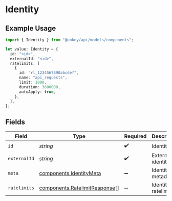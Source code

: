 # Identity

## Example Usage

```typescript
import { Identity } from "@unkey/api/models/components";

let value: Identity = {
  id: "<id>",
  externalId: "<id>",
  ratelimits: [
    {
      id: "rl_1234567890abcdef",
      name: "api_requests",
      limit: 1000,
      duration: 3600000,
      autoApply: true,
    },
  ],
};
```

## Fields

| Field                                                                          | Type                                                                           | Required                                                                       | Description                                                                    |
| ------------------------------------------------------------------------------ | ------------------------------------------------------------------------------ | ------------------------------------------------------------------------------ | ------------------------------------------------------------------------------ |
| `id`                                                                           | *string*                                                                       | :heavy_check_mark:                                                             | Identity ID                                                                    |
| `externalId`                                                                   | *string*                                                                       | :heavy_check_mark:                                                             | External identity ID                                                           |
| `meta`                                                                         | [components.IdentityMeta](../../models/components/identitymeta.md)             | :heavy_minus_sign:                                                             | Identity metadata                                                              |
| `ratelimits`                                                                   | [components.RatelimitResponse](../../models/components/ratelimitresponse.md)[] | :heavy_minus_sign:                                                             | Identity ratelimits                                                            |